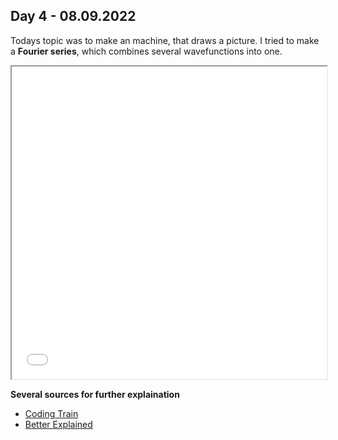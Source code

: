 ## **Day 4 - 08.09.2022**

Todays topic was to make an machine, that draws a picture. I tried to make a **Fourier series**, which combines several wavefunctions into one. 

<iframe src="content/day04/01/index.html" width="100%" height="500px"></iframe>

**Several sources for further explaination**
- [Coding Train](https://www.youtube.com/watch?v=Mm2eYfj0SgA)
- [Better Explained](https://betterexplained.com/articles/an-interactive-guide-to-the-fourier-transform/)